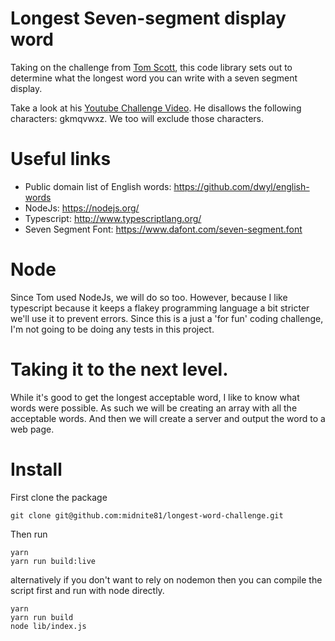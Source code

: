 # Longest Seven-segment display word

Taking on the challenge from [Tom Scott](https://twitter.com/tomscott), this code library sets out to determine what 
the longest word you can write with a seven segment display. 

Take a look at his [Youtube Challenge Video](https://www.youtube.com/watch?v=zp4BMR88260). He disallows the following 
characters: gkmqvwxz. We too will exclude those characters. 

# Useful links

- Public domain list of English words: https://github.com/dwyl/english-words
- NodeJs: https://nodejs.org/
- Typescript: http://www.typescriptlang.org/
- Seven Segment Font: https://www.dafont.com/seven-segment.font

# Node

Since Tom used NodeJs, we will do so too. However, because I like typescript because it keeps a flakey programming 
language a bit stricter we'll use it to prevent errors. Since this is a just a 'for fun' coding challenge, I'm not
going to be doing any tests in this project. 

# Taking it to the next level. 

While it's good to get the longest acceptable word, I like to know what words were possible. As such we will be creating
an array with all the acceptable words. And then we will create a server and output the word to a web page. 

# Install

First clone the package
```
git clone git@github.com:midnite81/longest-word-challenge.git
```

Then run
```
yarn
yarn run build:live
```

alternatively if you don't want to rely on nodemon then you can compile the script first and run with node directly.

```
yarn
yarn run build
node lib/index.js
```

